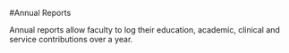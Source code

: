 #Annual Reports

Annual reports allow faculty to log their education, academic, clinical and service contributions over a year.

